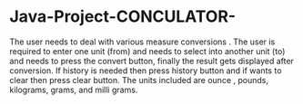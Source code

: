 # Java-Project-CONCULATOR-
The user needs to deal with various measure conversions . The user is required to enter one unit (from) and needs to select into another unit (to) and needs to press the convert button, finally the result gets displayed after conversion.  If history is needed then press history button and if wants to clear then press clear button. The units included are ounce , pounds, kilograms, grams, and milli grams.
